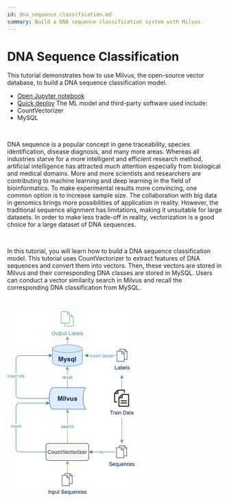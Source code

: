 ```yaml
---
id: dna_sequence_classification.md
summary: Build a DNA sequence classification system with Milvus. 
---
```


# DNA Sequence Classification 

This tutorial demonstrates how to use Milvus, the open-source vector database, to build a DNA sequence classification model.
- [Open Jupyter notebook](https://github.com/milvus-io/bootcamp/blob/master/solutions/dna_sequence_classification/dna_sequence_classification.ipynb)
- [Quick deploy](https://github.com/milvus-io/bootcamp/blob/master/solutions/text_search_engine/quick_deploy)
The ML model and third-party software used include:
- CountVectorizer
- MySQL

<br/>

DNA sequence is a popular concept in gene traceability, species identification, disease diagnosis, and many more areas. Whereas all industries starve for a more intelligent and efficient research method, artificial intelligence has attracted much attention especially from biological and medical domains. More and more scientists and researchers are contributing to machine learning and deep learning in the field of bioinformatics. To make experimental results more convincing, one common option is to increase sample size. The collaboration with big data in genomics brings more possibilities of application in reality. However, the traditional sequence alignment has limitations, making it unsuitable for large datasets. In order to make less trade-off in reality, vectorization is a good choice for a large dataset of DNA sequences. 

<br/>

In this tutorial, you will learn how to build a DNA sequence classification model. This tutorial uses CountVectorizer to extract features of DNA sequences and convert them into vectors. Then, these vectors are stored in Milvus and their corresponding DNA classes are stored in MySQL. Users can conduct a vector similarity search in Milvus and recall the corresponding DNA classification from MySQL.

<br/>

![dna](../../../assets/dna.png)

